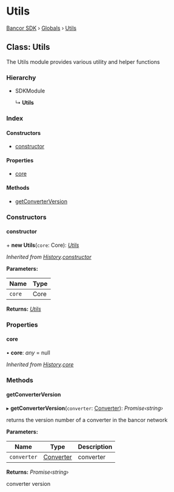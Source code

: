 # Utils

[Bancor SDK](../) › [Globals](../globals.md) › [Utils](utils.md)

## Class: Utils

The Utils module provides various utility and helper functions

### Hierarchy

*   SDKModule

    ↳ **Utils**

### Index

#### Constructors

* [constructor](utils.md#constructor)

#### Properties

* [core](utils.md#core)

#### Methods

* [getConverterVersion](utils.md#getconverterversion)

### Constructors

#### constructor

\+ **new Utils**(`core`: Core): [_Utils_](utils.md)

_Inherited from_ [_History_](history.md)_._[_constructor_](history.md#constructor)

**Parameters:**

| Name   | Type |
| ------ | ---- |
| `core` | Core |

**Returns:** [_Utils_](utils.md)

### Properties

#### core

• **core**: _any_ = null

_Inherited from_ [_History_](history.md)_._[_core_](history.md#core)

### Methods

#### getConverterVersion

▸ **getConverterVersion**(`converter`: [Converter](../interfaces/converter.md)): _Promise‹string›_

returns the version number of a converter in the bancor network

**Parameters:**

| Name        | Type                                    | Description |
| ----------- | --------------------------------------- | ----------- |
| `converter` | [Converter](../interfaces/converter.md) | converter   |

**Returns:** _Promise‹string›_

converter version
